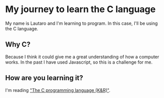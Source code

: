 # My journey to learn the C language
My name is Lautaro and I'm learning to program. In this case, I'll be using the C language.

## Why C?
Because I think it could give me a great understanding of how a computer works. In the past I have used Javascript, so this is a challenge for me.

## How are you learning it?
I'm reading ["The C programming language (K&R)"](https://en.wikipedia.org/wiki/The_C_Programming_Language).
